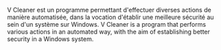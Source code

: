 V Cleaner est un programme permettant d'effectuer diverses actions de manière automatisée, dans la vocation d'établir une meilleure sécurité au sein d'un système sur Windows.
V Cleaner is a program that performs various actions in an automated way, with the aim of establishing better security in a Windows system.
